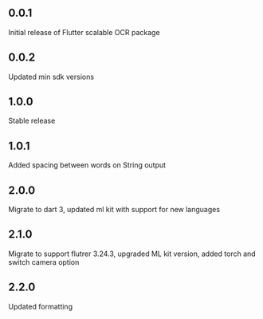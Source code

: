## 0.0.1

Initial release of Flutter scalable OCR package

## 0.0.2

Updated min sdk versions

## 1.0.0

Stable release

## 1.0.1

Added spacing between words on String output

## 2.0.0

Migrate to dart 3, updated ml kit with support for new languages

## 2.1.0

Migrate to support flutrer 3.24.3, upgraded ML kit version, added torch and switch camera option

## 2.2.0

Updated formatting
